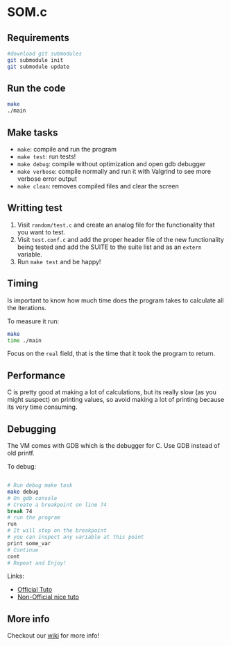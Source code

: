 SOM.c
=====

## Requirements

```sh
#download git submodules
git submodule init
git submodule update
```


## Run the code



```bash
make
./main
```

## Make tasks

- `make`: compile and run the program
- `make test`: run tests!
- `make debug`: compile without optimization and open gdb debugger
- `make verbose`: compile normally and run it with Valgrind to see more verbose error output
- `make clean`: removes compiled files and clear the screen


## Writting test

1. Visit `random/test.c` and create an analog file for the functionality that you want to test.
2. Visit `test.conf.c` and add the proper header file of the new functionality being tested and add the SUITE to the suite list and as an `extern` variable.
3. Run `make test` and be happy!

## Timing


Is important to know how much time does the program takes to calculate
all the iterations.

To measure it run:

```bash
make
time ./main
```

Focus on the `real` field, that is the time that it took the program to return.


## Performance

C is pretty good at making a lot of calculations, but its really slow (as you might suspect)
on printing values, so avoid making a lot of printing because its very time consuming.


## Debugging

The VM comes with GDB which is the debugger for C.
Use GDB instead of old printf.



To debug:
```bash

# Run debug make task
make debug
# On gdb console
# Create a breakpoint on line 74
break 74
# run the program
run
# It will stop on the breakpoint
# you can inspect any variable at this point
print some_var
# Continue
cont
# Repeat and Enjoy!
```

Links:

- [Official Tuto](http://www.cs.cmu.edu/~gilpin/tutorial/)
- [Non-Official nice tuto](http://www.thegeekstuff.com/2010/03/debug-c-program-using-gdb/)


## More info

Checkout our [wiki](https://github.com/franleplant/SOM.c/wiki)
for more info!
